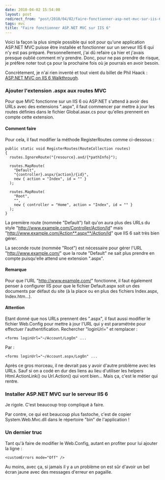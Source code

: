 ```yaml
---
date: 2010-04-02 15:54:00
layout: post
redirect_from: "post/2010/04/02/faire-fonctionner-asp-net-mvc-sur-iis-6"
tags: mvc
title: "Faire fonctionner ASP.NET MVC sur IIS 6"
---
```


Voici la façon la plus simple possible qui soit pour qu'une application
ASP.NET MVC puisse être installée et fonctionner sur un serveur IIS 6 qui n'y
est pas préparé. Personnellement, j'ai dû refaire ça hier et j'avais presque
oublié comment m'y prendre. Donc, pour ne pas prendre de risque, je préfère
noter tout ça pour la prochaine fois où je pourrais en avoir besoin.

Concrètement, je n'ai rien inventé et tout vient du billet de Phil
Haack : [ASP.NET MVC on IIS 6 Walkthrough](http://haacked.com/archive/2008/11/26/asp.net-mvc-on-iis-6-walkthrough.aspx).

### Ajouter l'extension .aspx aux routes MVC

Pour que MVC fonctionne sur un IIS 6 où ASP.NET s'attend à avoir des URLs
avec des extensions ".aspx", il faut commencer par mettre à jour les routes
définies dans le fichier Global.asax.cs pour qu'elles prennent en compte cette
extension.

#### Comment faire

Pour cela, il faut modifier la méthode RegisterRoutes comme
ci-dessous :

```
public static void RegisterRoutes(RouteCollection routes)
{
  routes.IgnoreRoute("{resource}.axd/{*pathInfo}");

  routes.MapRoute(
    "Default",
    "{controller}.aspx/{action}/{id}",
    new { action = "Index", id = "" }
  );

  routes.MapRoute(
    "Root",
    "",
    new { controller = "Home", action = "Index", id = "" }
  );
}
```

La première route (nommée "Default") fait qu'on aura plus des URLs du style
"http://www.example.com/Controller/Action/Id" mais
"http://www.example.com/Action**.aspx**/Action/Id" que IIS 6 sait
très bien gérer.

La seconde route (nommée "Root") est nécessaire pour gérer l'URL
"http://www.example.com/" que la route "Default" ne sait plus prendre en compte
puisqu'elle attend une extension ".aspx".

#### Remarque

Pour que l'URL "http://www.example.com/" fonctionne, il faut également
penser à configurer IIS pour que le fichier Default.aspx soit un des documents
par défaut du site (à la place ou en plus des fichiers Index.aspx,
Index.htm...).

#### Attention

Etant donné que nos URLs prennent des ".aspx", il faut aussi modifier le
fichier Web.Config pour mettre à jour l'URL qui y est paramétrée pour effectuer
l'authentification. Rechercher "loginUrl=" et remplacer :

```
<forms loginUrl="~/Account/LogOn" ...
```

Par :

```
<forms loginUrl="~/Account.aspx/LogOn" ...
```

Après ce gros morceau, il ne devrait pas y avoir d'autre problème avec les
URLs. Sauf si on a codé en dur des liens au lieu d'utiliser les helpers
Html.ActionLink() ou Url.Action() qui vont bien... Mais ça, c'est le métier qui
rentre.

### Installer ASP.NET MVC sur le serveur IIS 6

Je rigole. C'est beaucoup trop compliqué à faire.

Par contre, ce qui est beaucoup plus fastoche, c'est de copier
System.Web.Mvc.dll dans le répertoire "bin" de l'application !

### Un dernier truc

Tant qu'à faire de modifier le Web.Config, autant en profiter pour lui
ajouter la ligne :

```
<customErrors mode="Off" />
```

Au moins, avec ça, si jamais il y a un problème on est sûr d'avoir un bel
écran jaune avec des messages d'erreur en pagaille.
